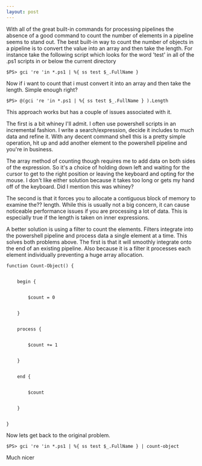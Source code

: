 ```yaml
---
layout: post
---
```

With all of the great built-in commands for processing pipelines the absence
of a good command to count the number of elements in a pipeline seems to stand
out. The best built-in way to count the number of objects in a pipeline is to
convert the value into an array and then take the length. For instance take
the following script which looks for the word 'test' in all of the .ps1
scripts in or below the current directory

    
    
    $PS> gci 're 'in *.ps1 | %{ ss test $_.FullName } 

Now if i want to count that i must convert it into an array and then take the
length. Simple enough right?

    
    
    $PS> @(gci 're 'in *.ps1 | %{ ss test $_.FullName } ).Length

This approach works but has a couple of issues associated with it.

The first is a bit whiney I'll admit. I often use powershell scripts in an
incremental fashion. I write a search/expression, decide it includes to much
data and refine it. With any decent command shell this is a pretty simple
operation, hit up and add another element to the powershell pipeline and
you're in business.

The array method of counting though requires me to add data on both sides of
the expression. So it's a choice of holding down left and waiting for the
cursor to get to the right position or leaving the keyboard and opting for the
mouse. I don't like either solution because it takes too long or gets my hand
off of the keyboard. Did I mention this was whiney?

The second is that it forces you to allocate a contiguous block of memory to
examine the?? length. While this is usually not a big concern, it can cause
noticeable performance issues if you are processing a lot of data. This is
especially true if the length is taken on inner expressions.

A better solution is using a filter to count the elements. Filters integrate
into the powershell pipeline and process data a single element at a time.
This solves both problems above. The first is that it will smoothly integrate
onto the end of an existing pipeline. Also because it is a filter it
processes each element individually preventing a huge array allocation.

    
    
    function Count-Object() {


        begin {


            $count = 0


        }


        process {


            $count += 1


        }


        end {


            $count


        }


    }

Now lets get back to the original problem.

    
    
    $PS> gci 're 'in *.ps1 | %{ ss test $_.FullName } | count-object 

Much nicer

